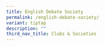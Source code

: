 ```yaml
---
title: English Debate Society
permalink: /english-debate-society/
variant: tiptap
description: ""
third_nav_title: Clubs & Societies
---
```

